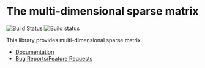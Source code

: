 # The multi-dimensional sparse matrix
[![Build Status](https://www.travis-ci.org/ithamsteri/otus_matrix.svg?branch=master)](https://www.travis-ci.org/ithamsteri/otus_matrix)
[![Build status](https://ci.appveyor.com/api/projects/status/7ha752wiffj5x8xt?svg=true)](https://ci.appveyor.com/project/ithamsteri/otus-matrix)

This library provides multi-dimensional sparse matrix.

* [Documentation](https://ithamsteri.github.io/otus_matrix/)
* [Bug Reports/Feature Requests](https://github.com/ithamsteri/otus_matrix/issues)
